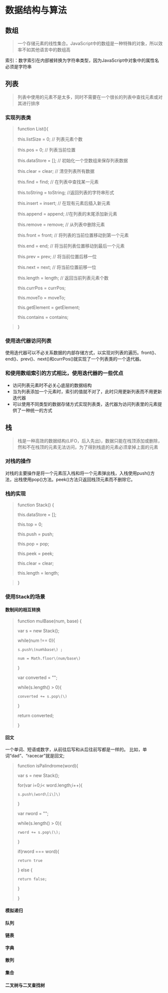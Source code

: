 # 数据结构与算法

## 数组

> 一个存储元素的线性集合。JavaScript中的数组是一种特殊的对象，所以效率不如其他语言中的数组高

索引：数字索引在内部被转换为字符串类型，因为JavaScript中对象中的属性名必须是字符串

## 列表

> 列表中使用的元素不是太多，同时不需要在一个很长的列表中查找元素或对其进行排序

### 实现列表类

> function List\(\){
>
>   this.listSize = 0; // 列表元素个数

> this.pos = 0;  // 列表当前位置
>
>   this.dataStore = \[\]; // 初始化一个空数组来保存列表数据
>
>   this.clear = clear; // 清空列表所有数据
>
>   this.find = find; // 在列表中查找某一元素
>
>   this.toString = toString; //返回列表的字符串形式
>
>   this.insert = insert; // 在现有元素后插入新元素
>
>   this.append = append; //在列表的末尾添加新元素
>
>   this.remove = remove; // 从列表中删除元素
>
>   this.front = front;  // 将列表的当前位置移动到第一个元素 
>
>   this.end = end; // 将当前列表位置移动到最后一个元素
>
>   this.prev = prev; // 将当前位置后移一位
>
>   this.next = next; // 将当前位置前移一位
>
>   this.length = length; // 返回当前列表元素个数
>
>   this.currPos = currPos; 
>
>   this.moveTo = moveTo; 
>
>   this.getElement = getElement; 
>
>   this.contains = contains;

> }

### 使用迭代器访问列表

使用迭代器可以不必关系数据的内部存储方式，以实现对列表的遍历。front\(\)、end\(\)、prev\(\)、next\(\)和currPos\(\)就实现了一个列表类的一个迭代器。

### 和使用数组索引的方式相比，使用迭代器的一些优点

* 访问列表元素时不必关心底层的数据结构
* 当为列表添加一个元素时，索引的值就不对了，此时只用更新列表而不用更新迭代器
* 可以使用不同类型的数据存储方式实现列表类，迭代器为访问列表里的元素提供了一种统一的方式 

## 栈

> 栈是一种高效的数据结构\(LIFO，后入先出\)，数据只能在栈顶添加或删除，然和不在栈顶的元素无法访问，为了得到栈底的元素必须拿掉上面的元素

### 对栈的操作

对栈的主要操作是将一个元素压入栈和将一个元素弹出栈，入栈使用push\(\)方法，出栈使用pop\(\)方法。peek\(\)方法只返回栈顶元素而不删除它。

### 栈的实现

> function Stack\(\) {
>
>   this.dataStore = \[\];
>
>   this.top = 0;
>
>   this.push = push;
>
>   this.pop = pop;
>
>   this.peek = peek;
>
>   this.clear = clear;
>
>   this.length = length;

> }

### 使用Stack的场景

#### 数制间的相互转换

> function mulBase\(num, base\) {
>
>   var s = new Stack\(\);      
>
>   while\(num !== 0\){
>
>     s.push\(num%base\) ;
>
>     num = Math.floor\(num/base\)
>
>   }
>
>   var converted = "";
>
>   while\(s.length\(\) &gt; 0\){
>
>     converted += s.pop\(\)
>
>   }
>
>   return converted;
>
> }

#### 回文

一个单词、短语或数字，从前往后写和从后往前写都是一样的。 比如，单词“dad”、“racecar”就是回文;

> function isPalindrome\(word\){
>
>   var s = new Stack\(\);
>
>   for\(var i=0;i&lt; word.length;i++\){ 
>
>     s.push\(word\[i\]\)
>
>   }
>
>  var rword = "";
>
>   while\(s.length\(\) &gt; 0\){
>
>     rword += s.pop\(\);
>
>   }
>
>  if\(rword === word\){ 
>
>     return true
>
>   } else {
>
>     return false;
>
>   }
>
> }

#### 模拟递归

#### 队列

#### 链表

#### 字典

#### 散列

#### 集合

#### 二叉树与二叉查找树



